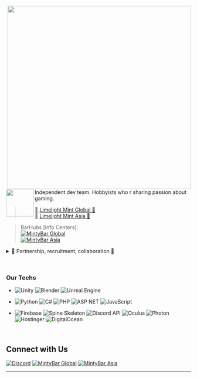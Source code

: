 <p float="right">
  <img src='https://bunbun.cloud/assets/images/banner-bg.png' width='500' align="right">
  <p float="right">
  <a href="https://mentallystable4sure.dev/"><img src='https://mentallystable4sure.dev/assets/images/features-icon-1.png' width='75' align="left"></a> <br>
    
Independent dev team. Hobbyists who r sharing passion about gaming. <br>
>  🍋 [Limelight Mint Global 🍋](https://limelightmint.global) <br> 🥝 [Limelight Mint Asia 🥝](https://limelightmint.asia)

> BarHubs [Info Centers]: <br>
  [![MintyBar Global](https://img.shields.io/badge/MintyBar-Global-9370DB?&style=for-the-badge&logo=google-chrome&logoColor=white)](https://mintybar.limelight.global/) <br>
  [![MintyBar Asia](https://img.shields.io/badge/MintyBar-Asia-9370DB?&style=for-the-badge&logo=google-chrome&logoColor=white)](https://mintybar.limelight.asia/)

<details>
  <summary>💬 Partnership, recruitment, collaboration 💬</summary>
    
  > Partnership or collaboration:
  ```
  partnership@limelightmint.global
  partnership@limelightmint.asia
  ```

  
  > Recruitment, deals, job application, etc.:
  ```
  corp@limelightmint.global
  corp@limelightmint.asia
  ```
  </details>
  </p>
</p><br>
    
  ### Our Techs
    
- ![Unity](https://img.shields.io/badge/-Unity-black?style=for-the-badge&logo=unity)
  ![Blender](https://img.shields.io/badge/-Blender-red?style=for-the-badge&logo=blender&logoColor=white)
  ![Unreal Engine](https://img.shields.io/badge/-Unreal-black?style=for-the-badge&logo=unreal-engine)
  
- ![Python](https://img.shields.io/badge/Python-14354c?style=for-the-badge&logo=python&logoColor=ffffff)
  ![C#](https://img.shields.io/badge/Csharp-%230175C2.svg?style=for-the-badge&logo=csharp&logoColor=white)
  ![PHP](https://img.shields.io/badge/php-000000.svg?style=for-the-badge&logo=php&logoColor=8564d9)
  ![ASP NET](https://img.shields.io/badge/asp.net-000000.svg?style=for-the-badge&logo=dotnet&logoColor=blue)
  ![JavaScript](https://img.shields.io/badge/javascript-000000.svg?style=for-the-badge&logo=javascript&logoColor=yellow)
  
- ![Firebase](https://img.shields.io/badge/Firebase-F4A460.svg?style=for-the-badge&logo=Firebase&logoColor=white)
  ![Spine Skeleton](https://img.shields.io/badge/Spine-Skeleton-%2302569B.svg?style=for-the-badge&logo=spine&logoColor=white)
  ![Discord API](https://img.shields.io/badge/Discord-API-%2302569B.svg?style=for-the-badge&logo=discord&logoColor=white)
  ![Oculus](https://img.shields.io/badge/Oculus-000000.svg?style=for-the-badge&logo=oculus&logoColor=white)
  ![Photon](https://img.shields.io/badge/Photon-%2302569B.svg?style=for-the-badge&logo=Photon&logoColor=white)
  ![Hostinger](https://img.shields.io/badge/Hostinger-%230167ff.svg?style=for-the-badge&logo=hostinger&logoColor=white)
  ![DigitalOcean](https://img.shields.io/badge/DigitalOcean-%230167ff.svg?style=for-the-badge&logo=digitalOcean&logoColor=white)
  
  </p>
 </p>
 <br>
 
## Connect with Us

  [![Discord](https://img.shields.io/badge/Discord-5865F2?style=for-the-badge&logo=discord&logoColor=white)](https://discord.gg/limelight-mint)
  [![MintyBar Global](https://img.shields.io/badge/MintyBar-Global-9370DB?&style=for-the-badge&logo=google-chrome&logoColor=white)](https://mintybar.limelight.global/)
  [![MintyBar Asia](https://img.shields.io/badge/MintyBar-Asia-9370DB?&style=for-the-badge&logo=google-chrome&logoColor=white)](https://mintybar.limelight.asia/)

___

